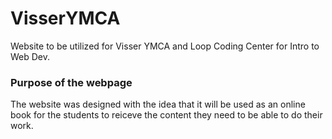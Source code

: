 # VisserYMCA
Website to be utilized for Visser YMCA and Loop Coding Center for Intro to Web Dev.

### Purpose of the webpage
The website was designed with the idea that it will be used as an online book for the students to reiceve the content they need to be able to do their work.
